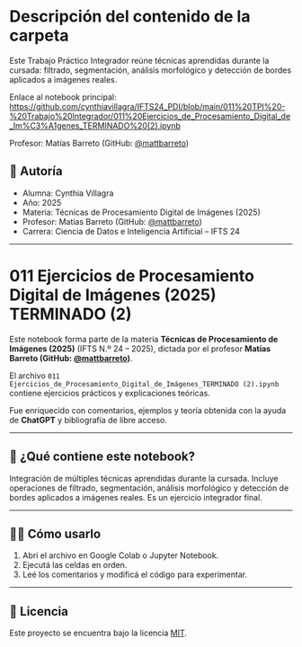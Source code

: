 # Descripción del contenido de la carpeta
Este Trabajo Práctico Integrador reúne técnicas aprendidas durante la cursada: filtrado, segmentación, análisis morfológico y detección de bordes aplicados a imágenes reales.

Enlace al notebook principal: https://github.com/cynthiavillagra/IFTS24_PDI/blob/main/011%20TPI%20-%20Trabajo%20Integrador/011%20Ejercicios_de_Procesamiento_Digital_de_Im%C3%A1genes_TERMINADO%20(2).ipynb

Profesor: Matías Barreto (GitHub: [@mattbarreto](https://github.com/mattbarreto))

## 👤 Autoría

- Alumna: Cynthia Villagra
- Año: 2025  
- Materia: Técnicas de Procesamiento Digital de Imágenes (2025)  
- Profesor: Matías Barreto (GitHub: [@mattbarreto](https://github.com/mattbarreto))  
- Carrera: Ciencia de Datos e Inteligencia Artificial – IFTS 24

---

# 011 Ejercicios de Procesamiento Digital de Imágenes (2025) TERMINADO (2)

Este notebook forma parte de la materia **Técnicas de Procesamiento de Imágenes (2025)** (IFTS N.º 24 – 2025), dictada por el profesor **Matías Barreto (GitHub: [@mattbarreto](https://github.com/mattbarreto))**.  

El archivo `011 Ejercicios_de_Procesamiento_Digital_de_Imágenes_TERMINADO (2).ipynb` contiene ejercicios prácticos y explicaciones teóricas.

Fue enriquecido con comentarios, ejemplos y teoría obtenida con la ayuda de **ChatGPT** y bibliografía de libre acceso.

---

## 📘 ¿Qué contiene este notebook?

Integración de múltiples técnicas aprendidas durante la cursada. Incluye operaciones de filtrado, segmentación, análisis morfológico y detección de bordes aplicados a imágenes reales. Es un ejercicio integrador final.

---

## 🧑‍💻 Cómo usarlo

1. Abrí el archivo en Google Colab o Jupyter Notebook.
2. Ejecutá las celdas en orden.
3. Leé los comentarios y modificá el código para experimentar.

---

## 📄 Licencia

Este proyecto se encuentra bajo la licencia [MIT](https://opensource.org/licenses/MIT).
